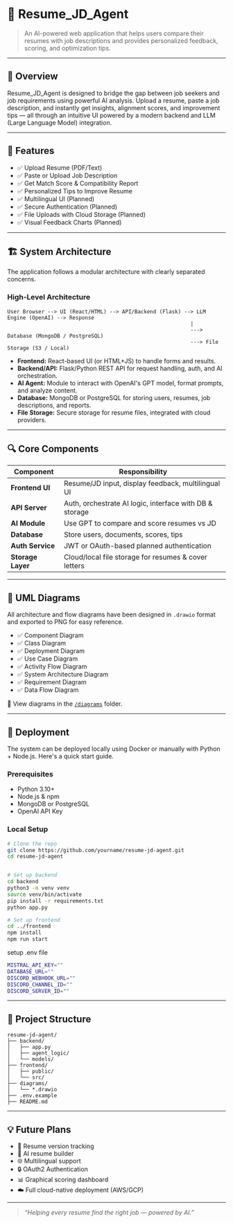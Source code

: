 
# 💼 Resume_JD_Agent

> An AI-powered web application that helps users compare their resumes with job descriptions and provides personalized feedback, scoring, and optimization tips.

---

## 📌 Overview

Resume_JD_Agent is designed to bridge the gap between job seekers and job requirements using powerful AI analysis. Upload a resume, paste a job description, and instantly get insights, alignment scores, and improvement tips — all through an intuitive UI powered by a modern backend and LLM (Large Language Model) integration.

---

## 🧠 Features

- ✅ Upload Resume (PDF/Text)
- ✅ Paste or Upload Job Description
- ✅ Get Match Score & Compatibility Report
- ✅ Personalized Tips to Improve Resume
- ✅ Multilingual UI (Planned)
- ✅ Secure Authentication (Planned)
- ✅ File Uploads with Cloud Storage (Planned)
- ✅ Visual Feedback Charts (Planned)

---

## 🏗️ System Architecture

The application follows a modular architecture with clearly separated concerns.

### High-Level Architecture

```
User Browser --> UI (React/HTML) --> API/Backend (Flask) --> LLM Engine (OpenAI) --> Response
                                                           |
                                                           ---> Database (MongoDB / PostgreSQL)
                                                           ---> File Storage (S3 / Local)
```

- **Frontend:** React-based UI (or HTML+JS) to handle forms and results.
- **Backend/API:** Flask/Python REST API for request handling, auth, and AI orchestration.
- **AI Agent:** Module to interact with OpenAI's GPT model, format prompts, and analyze content.
- **Database:** MongoDB or PostgreSQL for storing users, resumes, job descriptions, and reports.
- **File Storage:** Secure storage for resume files, integrated with cloud providers.

---

## 🔍 Core Components

| Component         | Responsibility |
|------------------|----------------|
| **Frontend UI**  | Resume/JD input, display feedback, multilingual UI |
| **API Server**   | Auth, orchestrate AI logic, interface with DB & storage |
| **AI Module**    | Use GPT to compare and score resumes vs JD |
| **Database**     | Store users, documents, scores, tips |
| **Auth Service** | JWT or OAuth-based planned authentication |
| **Storage Layer**| Cloud/local file storage for resumes & cover letters |

---

## 🧩 UML Diagrams

All architecture and flow diagrams have been designed in `.drawio` format and exported to PNG for easy reference.

- ✅ Component Diagram  
- ✅ Class Diagram  
- ✅ Deployment Diagram  
- ✅ Use Case Diagram  
- ✅ Activity Flow Diagram  
- ✅ System Architecture Diagram  
- ✅ Requirement Diagram  
- ✅ Data Flow Diagram  

📁 View diagrams in the [`/diagrams`](./diagrams) folder.

---

## 🚀 Deployment

The system can be deployed locally using Docker or manually with Python + Node.js. Here's a quick start guide.

### Prerequisites

- Python 3.10+
- Node.js & npm
- MongoDB or PostgreSQL
- OpenAI API Key

### Local Setup

```bash
# Clone the repo
git clone https://github.com/yourname/resume-jd-agent.git
cd resume-jd-agent


# Set up backend
cd backend
python3 -m venv venv
source venv/bin/activate
pip install -r requirements.txt
python app.py

# Set up frontend
cd ../frontend
npm install
npm run start
```

setup .env file

```bash
MISTRAL_API_KEY=""
DATABASE_URL=""
DISCORD_WEBHOOK_URL=""
DISCORD_CHANNEL_ID=""
DISCORD_SERVER_ID=""

```

---

## 📂 Project Structure

```
resume-jd-agent/
├── backend/
│   ├── app.py
│   ├── agent_logic/
│   └── models/
├── frontend/
│   ├── public/
│   └── src/
├── diagrams/
│   └── *.drawio
├── .env.example
├── README.md
```

---

## 💡 Future Plans

- 📘 Resume version tracking
- 🧠 AI resume builder
- 🌐 Multilingual support
- 🔒 OAuth2 Authentication
- 📊 Graphical scoring dashboard
- ☁️ Full cloud-native deployment (AWS/GCP)

---

> *“Helping every resume find the right job — powered by AI.”*
